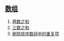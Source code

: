 
## [数组](./week1-array)
1. [两数之和](./week1-array/两数之和.md)
2. [三数之和](./week1-array/三数之和.md)
3. [删除排序数组中的重复项](./week1-array/删除排序数组中的重复项.md)
